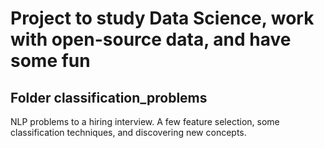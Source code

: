 # Project to study Data Science, work with open-source data, and have some fun

## Folder classification_problems

NLP problems to a hiring interview. A few feature selection, some classification techniques, and discovering new concepts.

<!--- ## Folder instacart_data --->

<!--- Data Analysis and find some interesting stuff about 3 millions instacart orders data. --->

<!--- > :closed_book: Read more: https://tech.instacart.com/3-million-instacart-orders-open-sourced-d40d29ead6f2 --->

<!--- > :closed_book: Read more: https://www.kaggle.com/c/instacart-market-basket-analysis/overview --->
